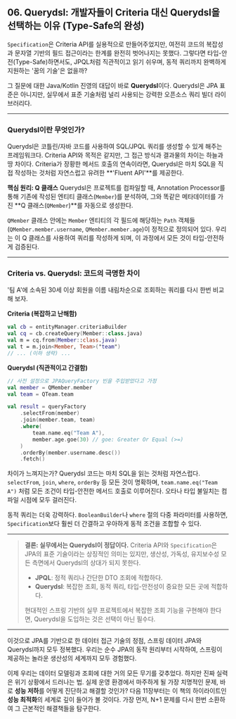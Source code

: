 ## 06\. Querydsl: 개발자들이 Criteria 대신 Querydsl을 선택하는 이유 (Type-Safe의 완성)

`Specification`은 Criteria API를 실용적으로 만들어주었지만, 여전히 코드의 복잡성과 문자열 기반의 필드 접근이라는 한계를 완전히 벗어나지는 못했다. 그렇다면 타입-안전(Type-Safe)하면서도, JPQL처럼 직관적이고 읽기 쉬우며, 동적 쿼리까지 완벽하게 지원하는 '꿈의 기술'은 없을까?

그 질문에 대한 Java/Kotlin 진영의 대답이 바로 **Querydsl**이다. Querydsl은 JPA 표준은 아니지만, 실무에서 표준 기술처럼 널리 사용되는 강력한 오픈소스 쿼리 빌더 라이브러리다.

-----

### **Querydsl이란 무엇인가?**

Querydsl은 코틀린/자바 코드를 사용하여 SQL/JPQL 쿼리를 생성할 수 있게 해주는 프레임워크다. Criteria API와 목적은 같지만, 그 접근 방식과 결과물의 차이는 하늘과 땅 차이다. Criteria가 장황한 메서드 호출의 연속이라면, Querydsl은 마치 SQL을 직접 작성하는 것처럼 자연스럽고 유려한 \*\*'Fluent API'\*\*를 제공한다.

**핵심 원리: Q 클래스**
Querydsl은 프로젝트를 컴파일할 때, Annotation Processor를 통해 기존에 작성된 엔티티 클래스(`Member`)를 분석하여, 그와 똑같은 메타데이터를 가진 \*\*Q 클래스(`QMember`)\*\*를 자동으로 생성한다.

`QMember` 클래스 안에는 `Member` 엔티티의 각 필드에 해당하는 `Path` 객체들(`QMember.member.username`, `QMember.member.age`)이 정적으로 정의되어 있다. 우리는 이 Q 클래스를 사용하여 쿼리를 작성하게 되며, 이 과정에서 모든 것이 타입-안전하게 검증된다.

-----

### **Criteria vs. Querydsl: 코드의 극명한 차이**

'팀 A'에 소속된 30세 이상 회원을 이름 내림차순으로 조회하는 쿼리를 다시 한번 비교해 보자.

**Criteria (복잡하고 난해함)**

```kotlin
val cb = entityManager.criteriaBuilder
val cq = cb.createQuery(Member::class.java)
val m = cq.from(Member::class.java)
val t = m.join<Member, Team>("team")
// ... (이하 생략) ...
```

**Querydsl (직관적이고 간결함)**

```kotlin
// 사전 설정으로 JPAQueryFactory 빈을 주입받았다고 가정
val member = QMember.member
val team = QTeam.team

val result = queryFactory
    .selectFrom(member)
    .join(member.team, team)
    .where(
        team.name.eq("Team A"),
        member.age.goe(30) // goe: Greater Or Equal (>=)
    )
    .orderBy(member.username.desc())
    .fetch()
```

차이가 느껴지는가? Querydsl 코드는 마치 SQL을 읽는 것처럼 자연스럽다. `selectFrom`, `join`, `where`, `orderBy` 등 모든 것이 명확하며, `team.name.eq("Team A")` 처럼 모든 조건이 타입-안전한 메서드 호출로 이루어진다. 오타나 타입 불일치는 컴파일 시점에 모두 걸러진다.

동적 쿼리는 더욱 강력하다. `BooleanBuilder`나 `where` 절의 다중 파라미터를 사용하면, `Specification`보다 훨씬 더 간결하고 우아하게 동적 조건을 조합할 수 있다.

-----

> **결론: 실무에서는 Querydsl이 정답이다.**
> Criteria API와 `Specification`은 JPA의 표준 기술이라는 상징적인 의미는 있지만, 생산성, 가독성, 유지보수성 모든 측면에서 Querydsl의 상대가 되지 못한다.
>
>   * **JPQL**: 정적 쿼리나 간단한 DTO 조회에 적합하다.
>   * **Querydsl**: 복잡한 조회, 동적 쿼리, 타입-안전성이 중요한 모든 곳에 적합하다.
>
> 현대적인 스프링 기반의 실무 프로젝트에서 복잡한 조회 기능을 구현해야 한다면, Querydsl을 도입하는 것은 선택이 아닌 필수다.

-----

이것으로 JPA를 기반으로 한 데이터 접근 기술의 정점, 스프링 데이터 JPA와 Querydsl까지 모두 정복했다. 우리는 순수 JPA의 동작 원리부터 시작하여, 스프링이 제공하는 놀라운 생산성의 세계까지 모두 경험했다.

이제 우리는 데이터 모델링과 조회에 대한 거의 모든 무기를 갖추었다. 하지만 진짜 실력은 위기 상황에서 드러나는 법. 실제 운영 환경에서 마주하게 될 가장 치명적인 문제, 바로 **성능 저하**를 어떻게 진단하고 해결할 것인가? 다음 11장부터는 이 책의 하이라이트인 **성능 최적화**의 세계로 깊이 들어가 볼 것이다. 가장 먼저, N+1 문제를 다시 한번 소환하여 그 근본적인 해결책들을 탐구한다.